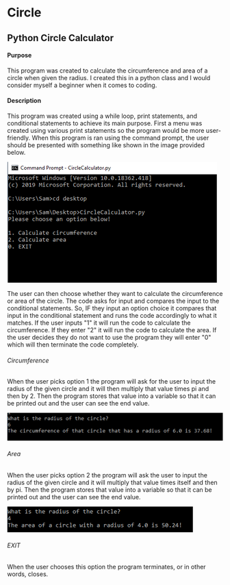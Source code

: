 # Circle
## Python Circle Calculator
#### Purpose
This program was created to calculate the circumference and area of a circle when given the radius. I created this in a python class and I would consider myself a beginner when it comes to coding. 
#### Description
This program was created using a while loop, print statements, and conditional statements to achieve its main purpose. First a menu was created using various print statements so the program would be more user-friendly. When this program is ran using the command prompt, the user should be presented with something like shown in the image provided below.




![](circlecalculator.PNG)

The user can then choose whether they want to calculate the circumference or area of the circle. The code asks for input and compares the input to the conditional statements. So, IF they input an option choice it compares that input in the conditional statement and runs the code accordingly to what it matches. If the user inputs "1" it will run the code to calculate the circumference. If they enter "2" it will run the code to calculate the area. If the user decides they do not want to use the program they will enter "0" which will then terminate the code completely. 

###### Circumference

When the user picks option 1 the program will ask for the user to input the radius of the given circle and it will then multiply that value times pi and then by 2. Then the program stores that value into a variable so that it can be printed out and the user can see the end value.


![](circumference.PNG)



###### Area

When the user picks option 2 the program will ask the user to input the radius of the given circle and it will multiply that value times itself and then by pi. Then the program stores that value into a variable so that it can be printed out and the user can see the end value.


![](area.PNG)


###### EXIT 
When the user chooses this option the program terminates, or in other words, closes.
